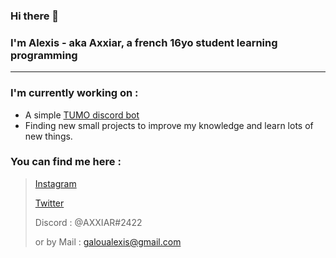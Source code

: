 ### Hi there 👋
### I'm Alexis - aka **Axxiar**, a french 16yo student learning programming
<hr>

### I'm currently working on :
- A simple [TUMO discord bot]('https://github.com/Hypermario/TUMO-bot')
- Finding new small projects to improve my knowledge and learn lots of new things.


### You can find me here :
> [Instagram](https://www.instagram.com/axxi4r/)
> 
> [Twitter](https://twitter.com/Axxi4R)
> 
> Discord : @AXXIAR#2422
> 
> or by Mail : galoualexis@gmail.com
